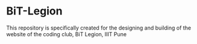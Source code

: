 # BiT-Legion
This repository is specifically created for the designing and building of the website of the coding club, BiT Legion, IIIT Pune
